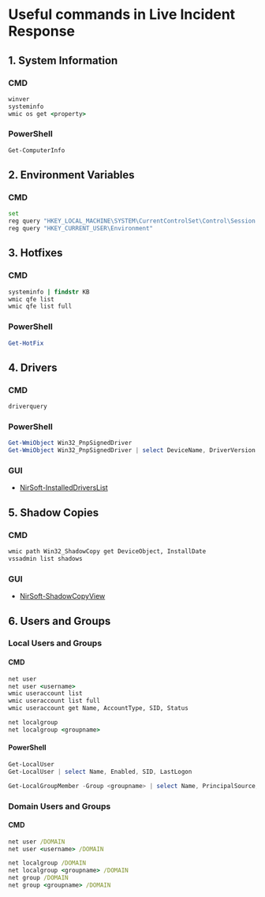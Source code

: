 # Useful commands in Live Incident Response
## 1. System Information
### CMD
```cmd
winver
systeminfo
wmic os get <property>
```
### PowerShell
```powershell
Get-ComputerInfo
```

## 2. Environment Variables
### CMD
```cmd
set
reg query "HKEY_LOCAL_MACHINE\SYSTEM\CurrentControlSet\Control\Session Manager\Environment"
reg query "HKEY_CURRENT_USER\Environment"
```

## 3. Hotfixes
### CMD
```cmd
systeminfo | findstr KB
wmic qfe list
wmic qfe list full
```
### PowerShell
```powershell
Get-HotFix
```

## 4. Drivers
### CMD
```cmd
driverquery
```
### PowerShell
```powershell
Get-WmiObject Win32_PnpSignedDriver
Get-WmiObject Win32_PnpSignedDriver | select DeviceName, DriverVersion
```
### GUI
- [NirSoft-InstalledDriversList](https://www.nirsoft.net/utils/installed_drivers_list.html)


## 5. Shadow Copies
### CMD
```cmd
wmic path Win32_ShadowCopy get DeviceObject, InstallDate
vssadmin list shadows
```
### GUI
- [NirSoft-ShadowCopyView](https://www.nirsoft.net/utils/shadow_copy_view.html)


## 6. Users and Groups
### Local Users and Groups
#### CMD
```cmd
net user
net user <username>
wmic useraccount list
wmic useraccount list full
wmic useraccount get Name, AccountType, SID, Status

net localgroup
net localgroup <groupname>
```
#### PowerShell
```powershell
Get-LocalUser
Get-LocalUser | select Name, Enabled, SID, LastLogon

Get-LocalGroupMember -Group <groupname> | select Name, PrincipalSource, SID
```

### Domain Users and Groups
#### CMD
```cmd
net user /DOMAIN
net user <username> /DOMAIN

net localgroup /DOMAIN
net localgroup <groupname> /DOMAIN
net group /DOMAIN
net group <groupname> /DOMAIN
```





